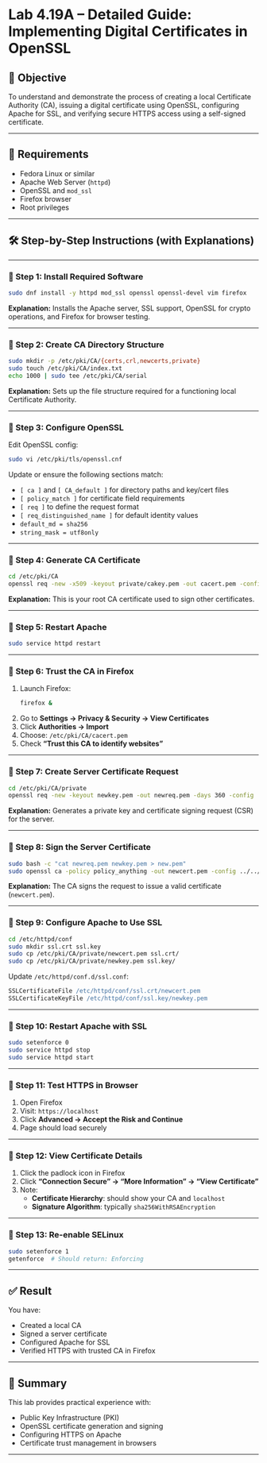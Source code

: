 # Lab 4.19A – Detailed Guide: Implementing Digital Certificates in OpenSSL

## 🎯 Objective

To understand and demonstrate the process of creating a local Certificate Authority (CA), issuing a digital certificate using OpenSSL, configuring Apache for SSL, and verifying secure HTTPS access using a self-signed certificate.

---

## 🧰 Requirements

- Fedora Linux or similar
- Apache Web Server (`httpd`)
- OpenSSL and `mod_ssl`
- Firefox browser
- Root privileges

---

## 🛠️ Step-by-Step Instructions (with Explanations)

---

### 🔹 Step 1: Install Required Software

```bash
sudo dnf install -y httpd mod_ssl openssl openssl-devel vim firefox
```

**Explanation:** Installs the Apache server, SSL support, OpenSSL for crypto operations, and Firefox for browser testing.

---

### 🔹 Step 2: Create CA Directory Structure

```bash
sudo mkdir -p /etc/pki/CA/{certs,crl,newcerts,private}
sudo touch /etc/pki/CA/index.txt
echo 1000 | sudo tee /etc/pki/CA/serial
```

**Explanation:** Sets up the file structure required for a functioning local Certificate Authority.

---

### 🔹 Step 3: Configure OpenSSL

Edit OpenSSL config:

```bash
sudo vi /etc/pki/tls/openssl.cnf
```

Update or ensure the following sections match:

- `[ ca ]` and `[ CA_default ]` for directory paths and key/cert files
- `[ policy_match ]` for certificate field requirements
- `[ req ]` to define the request format
- `[ req_distinguished_name ]` for default identity values
- `default_md = sha256`
- `string_mask = utf8only`

---

### 🔹 Step 4: Generate CA Certificate

```bash
cd /etc/pki/CA
openssl req -new -x509 -keyout private/cakey.pem -out cacert.pem -config ../tls/openssl.cnf
```

**Explanation:** This is your root CA certificate used to sign other certificates.

---

### 🔹 Step 5: Restart Apache

```bash
sudo service httpd restart
```

---

### 🔹 Step 6: Trust the CA in Firefox

1. Launch Firefox:
   ```bash
   firefox &
   ```
2. Go to **Settings → Privacy & Security → View Certificates**
3. Click **Authorities → Import**
4. Choose: `/etc/pki/CA/cacert.pem`
5. Check **“Trust this CA to identify websites”**

---

### 🔹 Step 7: Create Server Certificate Request

```bash
cd /etc/pki/CA/private
openssl req -new -keyout newkey.pem -out newreq.pem -days 360 -config ../../tls/openssl.cnf
```

**Explanation:** Generates a private key and certificate signing request (CSR) for the server.

---

### 🔹 Step 8: Sign the Server Certificate

```bash
sudo bash -c "cat newreq.pem newkey.pem > new.pem"
sudo openssl ca -policy policy_anything -out newcert.pem -config ../../tls/openssl.cnf -infiles new.pem
```

**Explanation:** The CA signs the request to issue a valid certificate (`newcert.pem`).

---

### 🔹 Step 9: Configure Apache to Use SSL

```bash
cd /etc/httpd/conf
sudo mkdir ssl.crt ssl.key
sudo cp /etc/pki/CA/private/newcert.pem ssl.crt/
sudo cp /etc/pki/CA/private/newkey.pem ssl.key/
```

Update `/etc/httpd/conf.d/ssl.conf`:

```apache
SSLCertificateFile /etc/httpd/conf/ssl.crt/newcert.pem
SSLCertificateKeyFile /etc/httpd/conf/ssl.key/newkey.pem
```

---

### 🔹 Step 10: Restart Apache with SSL

```bash
sudo setenforce 0
sudo service httpd stop
sudo service httpd start
```

---

### 🔹 Step 11: Test HTTPS in Browser

1. Open Firefox
2. Visit: `https://localhost`
3. Click **Advanced → Accept the Risk and Continue**
4. Page should load securely

---

### 🔹 Step 12: View Certificate Details

1. Click the padlock icon in Firefox
2. Click **“Connection Secure” → “More Information” → “View Certificate”**
3. Note:
   - **Certificate Hierarchy**: should show your CA and `localhost`
   - **Signature Algorithm**: typically `sha256WithRSAEncryption`

---

### 🔹 Step 13: Re-enable SELinux

```bash
sudo setenforce 1
getenforce  # Should return: Enforcing
```

---

## ✅ Result

You have:

- Created a local CA
- Signed a server certificate
- Configured Apache for SSL
- Verified HTTPS with trusted CA in Firefox

---

## 🧠 Summary

This lab provides practical experience with:

- Public Key Infrastructure (PKI)
- OpenSSL certificate generation and signing
- Configuring HTTPS on Apache
- Certificate trust management in browsers

---

